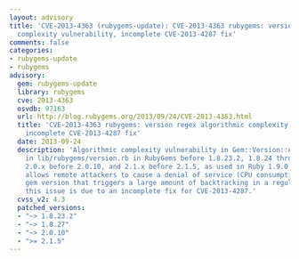 ```yaml
---
layout: advisory
title: 'CVE-2013-4363 (rubygems-update): CVE-2013-4363 rubygems: version regex algorithmic
  complexity vulnerability, incomplete CVE-2013-4287 fix'
comments: false
categories:
- rubygems-update
- rubygems
advisory:
  gem: rubygems-update
  library: rubygems
  cve: 2013-4363
  osvdb: 97163
  url: http://blog.rubygems.org/2013/09/24/CVE-2013-4363.html
  title: 'CVE-2013-4363 rubygems: version regex algorithmic complexity vulnerability,
    incomplete CVE-2013-4287 fix'
  date: 2013-09-24
  description: 'Algorithmic complexity vulnerability in Gem::Version::ANCHORED_VERSION_PATTERN
    in lib/rubygems/version.rb in RubyGems before 1.8.23.2, 1.8.24 through 1.8.26,
    2.0.x before 2.0.10, and 2.1.x before 2.1.5, as used in Ruby 1.9.0 through 2.0.0p247,
    allows remote attackers to cause a denial of service (CPU consumption) via a crafted
    gem version that triggers a large amount of backtracking in a regular expression.  NOTE:
    this issue is due to an incomplete fix for CVE-2013-4287.'
  cvss_v2: 4.3
  patched_versions:
  - "~> 1.8.23.2"
  - "~> 1.8.27"
  - "~> 2.0.10"
  - ">= 2.1.5"
---
```

